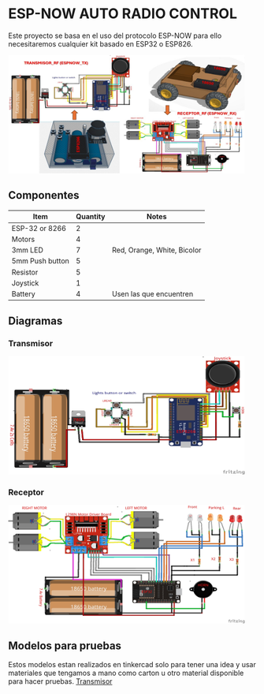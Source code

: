 # ESP-NOW AUTO RADIO CONTROL
Este proyecto se basa en el uso del protocolo ESP-NOW para ello necesitaremos cualquier kit basado en ESP32 o ESP826.

<img src="/IMAGES/MODELOS_01.jpg" width="480" height="240" alt="Receptor ESP32">

## Componentes
| Item             | Quantity | Notes                         |
| ---------------- | -------- | ----------------------------- |
| ESP-32 or 8266   | 2        |                               |
| Motors           | 4        |                               |
| 3mm LED          | 7        | Red, Orange, White, Bicolor   |
| 5mm Push button  | 5        |                               |
| Resistor         | 5        |                               | 
| Joystick         | 1        |                               |
| Battery          | 4        | Usen las que encuentren       |

## Diagramas
### Transmisor
<img src="/IMAGES/00_TX_RC_ESPNOW_CARS_ESP8266.jpg" width="480" height="240" alt="Transmisor ESP8266">

### Receptor
<img src="/IMAGES/01_RX_RC_ESPNOW_CARS_ESP32.jpg" width="480" height="240" alt="Receptor ESP32">

## Modelos para pruebas
Estos modelos estan realizados en tinkercad solo para tener una idea y usar materiales que tengamos a mano como carton u otro material disponible para hacer pruebas. <a href="https://www.tinkercad.com/things/cZZ9kkPH2MW-rcespnowtestcar-tx-24ghz" target="_blank" onclick="window.open('https://www.tinkercad.com/things/cZZ9kkPH2MW-rcespnowtestcar-tx-24ghz','Transmisor','width=600,height=400')">Transmisor</a>
